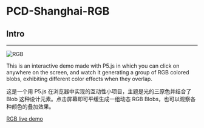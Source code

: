 # PCD-Shanghai-RGB

## Intro
---

![RGB](https://i.imgur.com/SbMzW9l.gif "RGB gif")

This is an interactive demo made with P5.js in which you can click on anywhere on the screen, and watch it generating a group of RGB colored blobs, exhibiting different color effects when they overlap. 

这是一个用 P5.js 在浏览器中实现的互动性小项目，主题是光的三原色并结合了 Blob 这种设计元素。点击屏幕即可平缓生成一组动态 RGB Blobs，也可以观察各种颜色的叠加效果。

[RGB live demo](https://dreamy-ramanujan-877194.netlify.com/rgb-finished/)

